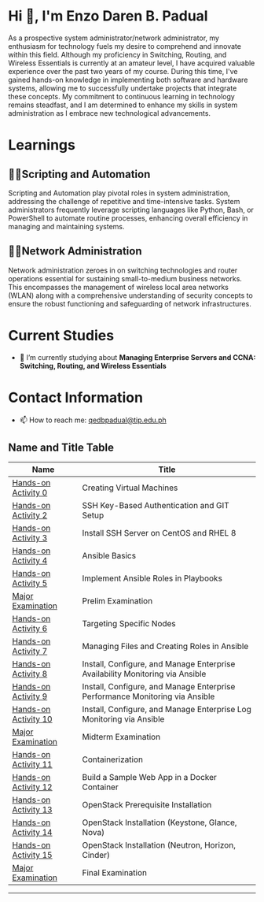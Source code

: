 # Hi 👋, I'm Enzo Daren B. Padual

As a prospective system administrator/network administrator, my enthusiasm for technology fuels my desire to comprehend and innovate within this field. Although my proficiency in Switching, Routing, and Wireless Essentials is currently at an amateur level, I have acquired valuable experience over the past two years of my course. During this time, I've gained hands-on knowledge in implementing both software and hardware systems, allowing me to successfully undertake projects that integrate these concepts. My commitment to continuous learning in technology remains steadfast, and I am determined to enhance my skills in system administration as I embrace new technological advancements.

# Learnings

## 🧑‍💻Scripting and Automation

Scripting and Automation play pivotal roles in system administration, addressing the challenge of repetitive and time-intensive tasks. System administrators frequently leverage scripting languages like Python, Bash, or PowerShell to automate routine processes, enhancing overall efficiency in managing and maintaining systems.

## 🛜🚆Network Administration

Network administration zeroes in on switching technologies and router operations essential for sustaining small-to-medium business networks. This encompasses the management of wireless local area networks (WLAN) along with a comprehensive understanding of security concepts to ensure the robust functioning and safeguarding of network infrastructures.

# Current Studies

- 🌱 I’m currently studying about **Managing Enterprise Servers and CCNA: Switching, Routing, and Wireless Essentials**
  
# Contact Information

- 📫 How to reach me: [qedbpadual@tip.edu.ph](mailto:qedbpadual@tip.edu.ph)


## Name and Title Table

| Name         | Title      |
| ------------ | ---------- |
| [Hands-on Activity 0](https://github.com/Itanaki/Itanaki.github.io/blob/cf92e23d9410f9fe04af95526aaa8c1780cad8a5/Activity%200%20-%20Creating%20Virtual%20Machines%20in%20Microsoft%20Azure%20(Padual).pdf)   | Creating Virtual Machines   |
| [Hands-on Activity 2](https://github.com/Itanaki/Itanaki.github.io/blob/5e761d2ad07c3fe2e757eba9423b7c60f8ef8635/Activity%202%20-%20SSH%20Key-Based%20Authentication%20and%20GIT%20Setup-1%20(padual).pdf)   | SSH Key-Based Authentication and GIT Setup  |
| [Hands-on Activity 3](https://github.com/Itanaki/Itanaki.github.io/blob/5e761d2ad07c3fe2e757eba9423b7c60f8ef8635/Activity%203%20-%20Install%20SSH%20server%20on%20CentOS%20or%20RHEL%208.pdf)   | Install SSH Server on CentOS and RHEL 8    |
| [Hands-on Activity 4]()   | Ansible Basics    |
| [Hands-on Activity 5]()   | Implement Ansible Roles in Playbooks    |
| [Major Examination](https://github.com/Itanaki/Padual_PrelimExam)   | Prelim Examination    |
| [Hands-on Activity 6]()   | Targeting Specific Nodes    |
| [Hands-on Activity 7]()   | Managing Files and Creating Roles in Ansible    |
| [Hands-on Activity 8](https://github.com/Itanaki/HOA8)   | Install, Configure, and Manage Enterprise Availability Monitoring via Ansible   |
| [Hands-on Activity 9](https://github.com/Itanaki/HOA9)   | Install, Configure, and Manage Enterprise Performance Monitoring via Ansible    |
| [Hands-on Activity 10](https://github.com/Itanaki/HOA10)   | Install, Configure, and Manage Enterprise Log Monitoring via Ansible    |
| [Major Examination](https://github.com/Itanaki/CPE_MIDEXAM_PADUAL)  | Midterm Examination    |
| [Hands-on Activity 11]()   | Containerization    |
| [Hands-on Activity 12]()  | Build a Sample Web App in a Docker Container    |
| [Hands-on Activity 13]()   | OpenStack Prerequisite Installation    |
| [Hands-on Activity 14]()   | OpenStack Installation (Keystone, Glance, Nova)    |
| [Hands-on Activity 15]()   | OpenStack Installation (Neutron, Horizon, Cinder)    |
| [Major Examination]()   | Final Examination    |
****
